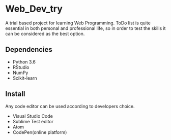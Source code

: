 # Web_Dev_try
A trial based project for learning Web Programming. ToDo list is quite essential in both personal and professional life, so in order to test the skills it can be considered as the best option.

## Dependencies

- Python 3.6
- RStudio
- NumPy
- Scikit-learn

## Install
Any code editor can be used according to developers choice.
- Visual Studio Code
- Sublime Test editor
- Atom
- CodePen(online platform)

